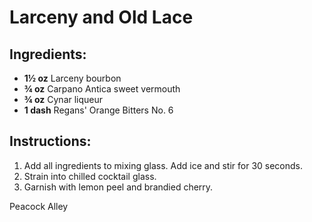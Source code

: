 # Larceny and Old Lace

## Ingredients:
- **1½ oz** Larceny bourbon
- **¾ oz** Carpano Antica sweet vermouth
- **¾ oz** Cynar liqueur
- **1 dash** Regans' Orange Bitters No. 6

## Instructions:
1. Add all ingredients to mixing glass. Add ice and stir for 30 seconds.
2. Strain into chilled cocktail glass. 
3. Garnish with lemon peel and brandied cherry.

Peacock Alley
